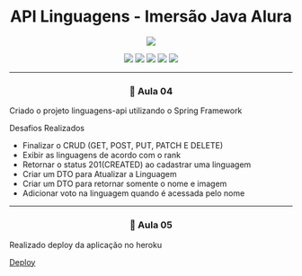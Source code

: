 # <h1 align="center"> API Linguagens - Imersão Java Alura </h1>
<p align="center">
<img src="http://img.shields.io/static/v1?label=STATUS&message=%20FINALIZADO&color=black&style=for-the-badge"/>
</p>
<p align="center">
<img src="https://img.shields.io/badge/java-%23ED8B00.svg?style=for-the-badge&logo=java&logoColor=white"/>
<img src="https://img.shields.io/badge/spring-%236DB33F.svg?style=for-the-badge&logo=spring&logoColor=white"/>
<img src="https://img.shields.io/badge/MongoDB-4EA94B?style=for-the-badge&logo=mongodb&logoColor=white">
<img src="https://img.shields.io/badge/heroku-%23430098.svg?style=for-the-badge&logo=heroku&logoColor=white">
<img src="https://img.shields.io/badge/git-%23F05033.svg?style=for-the-badge&logo=git&logoColor=white">

<hr>

<h3 align="center"> 📖 Aula 04 </h3>

<p> Criado o projeto linguagens-api utilizando o Spring Framework</p>

<p> Desafios Realizados </p>
<ul>
<li>Finalizar o CRUD (GET, POST, PUT, PATCH E DELETE)</li>
<li>Exibir as linguagens de acordo com o rank</li>
<li>Retornar o status 201(CREATED) ao cadastrar uma linguagem</li>
<li>Criar um DTO para Atualizar a Linguagem</li>
<li>Criar um DTO para retornar somente o nome e imagem</li>
<li>Adicionar voto na linguagem quando é acessada pelo nome</li>

</ul>

<hr>

<h3 align="center"> 📖 Aula 05 </h3>

<p> Realizado deploy da aplicação no heroku</p>

<a href = "https://linguagensapi-alura.herokuapp.com/">Deploy</a>







